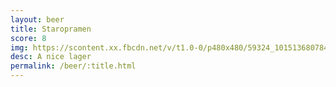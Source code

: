 ```yaml
---
layout: beer
title: Staropramen
score: 8
img: https://scontent.xx.fbcdn.net/v/t1.0-0/p480x480/59324_10151368078418745_874127613_n.jpg?oh=dad83f9e30fde20aeb627b843977f8cf&oe=58906CAC
desc: A nice lager
permalink: /beer/:title.html
---
```

